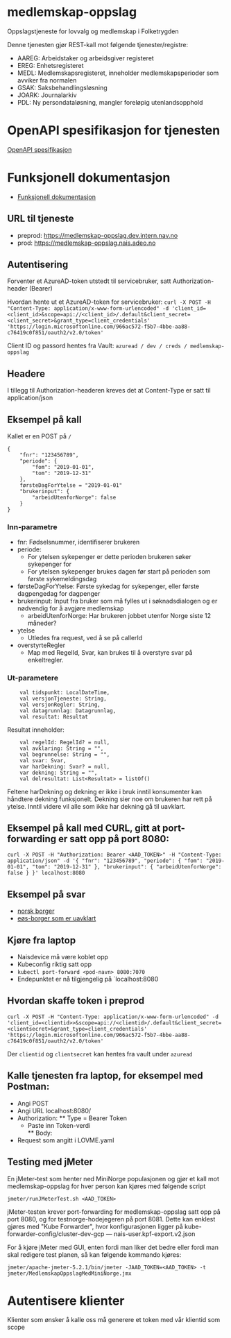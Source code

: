 # medlemskap-oppslag
Oppslagstjeneste for lovvalg og medlemskap i Folketrygden

Denne tjenesten gjør REST-kall mot følgende tjenester/registre:

* AAREG: Arbeidstaker og arbeidsgiver registeret
* EREG: Enhetsregisteret
* MEDL: Medlemskapsregisteret, inneholder medlemskapsperioder som avviker fra normalen
* GSAK: Saksbehandlingsløsning
* JOARK: Journalarkiv
* PDL: Ny persondataløsning, mangler foreløpig utenlandsopphold 

# OpenAPI spesifikasjon for tjenesten
[OpenAPI spesifikasjon](src/main/resources/lovme.yaml)

# Funksjonell dokumentasjon
* [Funksjonell dokumentasjon](src/test/resources/dokumentasjon/README.md)

## URL til tjeneste
* preprod: https://medlemskap-oppslag.dev.intern.nav.no
* prod: https://medlemskap-oppslag.nais.adeo.no

## Autentisering
Forventer et AzureAD-token utstedt til servicebruker, satt Authorization-header (Bearer)

Hvordan hente ut et AzureAD-token for servicebruker:
`curl -X POST -H "Content-Type: application/x-www-form-urlencoded" -d 'client_id=<client_id>&scope=api://<client_id>/.default&client_secret=<client_secret>&grant_type=client_credentials' 'https://login.microsoftonline.com/966ac572-f5b7-4bbe-aa88-c76419c0f851/oauth2/v2.0/token'`

Client ID og passord hentes fra Vault: `azuread / dev / creds / medlemskap-oppslag`

## Headere
I tillegg til Authorization-headeren kreves det at Content-Type er satt til application/json

## Eksempel på kall

Kallet er en POST på `/`
```
{
    "fnr": "123456789",
    "periode": {
        "fom": "2019-01-01", 
        "tom": "2019-12-31"
    },
    førsteDagForYtelse = "2019-01-01" 
    "brukerinput": {
        "arbeidUtenforNorge": false
    }
}
```

### Inn-parametre
* fnr: Fødselsnummer, identifiserer brukeren
* periode: 
    * For ytelsen sykepenger er dette perioden brukeren søker sykepenger for
    * For ytelsen sykepenger brukes dagen før start på perioden som første sykemeldingsdag
* førsteDagForYtelse: Første sykedag for sykepenger, eller første dagpengedag for dagpenger    
* brukerinput: Input fra bruker som må fylles ut i søknadsdialogen og er nødvendig for å avgjøre medlemskap
    * arbeidUtenforNorge: Har brukeren jobbet utenfor Norge siste 12 måneder?
* ytelse
    * Utledes fra request, ved å se på callerId
* overstyrteRegler
    * Map med RegelId, Svar, kan brukes til å overstyre svar på enkeltregler.

### Ut-parametere
        val tidspunkt: LocalDateTime,
        val versjonTjeneste: String,
        val versjonRegler: String,
        val datagrunnlag: Datagrunnlag,
        val resultat: Resultat
Resultat inneholder:

        val regelId: RegelId? = null,
        val avklaring: String = "",
        val begrunnelse: String = "",
        val svar: Svar,
        var harDekning: Svar? = null,
        var dekning: String = "",
        val delresultat: List<Resultat> = listOf()

Feltene harDekning og dekning er ikke i bruk inntil konsumenter kan håndtere dekning funksjonelt. Dekning sier noe om brukeren har rett på ytelse.
Inntil videre vil alle som ikke har dekning gå til uavklart.

## Eksempel på kall med CURL, gitt at port-forwarding er satt opp på port 8080:
```
curl -X POST -H "Authorization: Bearer <AAD_TOKEN>" -H "Content-Type: application/json" -d '{ "fnr": "123456789", "periode": { "fom": "2019-01-01", "tom": "2019-12-31" }, "brukerinput": { "arbeidUtenforNorge": false } }' localhost:8080
```

## Eksempel på svar
* [norsk borger](src/test/resources/testpersoner/autogenerert/norsk_borger_response.json)
* [eøs-borger som er uavklart](src/test/resources/testpersoner/autogenerert/eøs_borger_uavklart_response.json)

## Kjøre fra laptop
* Naisdevice må være koblet opp
* Kubeconfig riktig satt opp
* `kubectl port-forward <pod-navn> 8080:7070`
* Endepunktet er nå tilgjengelig på `localhost:8080

## Hvordan skaffe token i preprod
```
curl -X POST -H "Content-Type: application/x-www-form-urlencoded" -d 'client_id=<clientid>>&scope=api://<clientid>/.default&client_secret=<clientsecret>&grant_type=client_credentials' 'https://login.microsoftonline.com/966ac572-f5b7-4bbe-aa88-c76419c0f851/oauth2/v2.0/token'
```
Der `clientid` og `clientsecret` kan hentes fra vault under `azuread`

## Kalle tjenesten fra laptop, for eksempel med Postman:
* Angi POST
* Angi URL localhost:8080/
* Authorization:
  ** Type = Bearer Token
  * Paste inn Token-verdi   
    ** Body:
* Request som angitt i LOVME.yaml

## Testing med jMeter
En jMeter-test som henter ned MiniNorge populasjonen og gjør et kall mot medlemskap-oppslag for hver person kan kjøres med følgende script
```
jmeter/runJMeterTest.sh <AAD_TOKEN>
```
jMeter-testen krever port-forwarding for medlemskap-oppslag satt opp på port 8080, og for testnorge-hodejegeren på port 8081. Dette kan enklest gjøres med "Kube Forwarder", hvor konfigurasjonen ligger på kube-forwarder-config/cluster-dev-gcp — nais-user.kpf-export.v2.json

For å kjøre jMeter med GUI, enten fordi man liker det bedre eller fordi man skal redigere test planen, så kan følgende kommando kjøres:
```
jmeter/apache-jmeter-5.2.1/bin/jmeter -JAAD_TOKEN=<AAD_TOKEN> -t jmeter/MedlemskapOppslagMedMiniNorge.jmx
```

# Autentisere klienter
Klienter som ønsker å kalle oss må generere et token med vår klientid som scope

